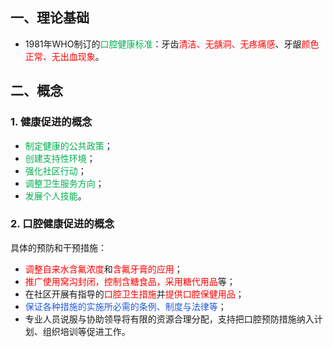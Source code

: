 ## 一、理论基础
* 1981年WHO制订的<font color="#00b050">口腔健康标准</font>：牙齿<font color="#ff0000">清洁、无龋洞、无疼痛感</font>、牙龈<font color="#ff0000">颜色正常、无出血现象</font>。

## 二、概念
### 1. 健康促进的概念
* <font color="#00b050">制定健康的公共政策</font>；
* <font color="#00b050">创建支持性环境</font>；
* <font color="#00b050">强化社区行动</font>；
* <font color="#00b050">调整卫生服务方向</font>；
* <font color="#00b050">发展个人技能</font>。
### 2. 口腔健康促进的概念
具体的预防和干预措施：
* <font color="#ff0000">调整自来水含氟浓度</font>和<font color="#ff0000">含氟牙膏的应用</font>；
* <font color="#ff0000">推广使用窝沟封闭，控制含糖食品，采用糖代用品</font>等；
* 在社区开展有指导的<font color="#ff0000">口腔卫生措施</font>并<font color="#ff0000">提供口腔保健用品</font>；
* <font color="#245bdb">保证各种措施的实施所必需的条例、制度与法律等</font>；
* 专业人员说服与协助领导将有限的资源合理分配，支持把口腔预防措施纳入计划、组织培训等促进工作。





